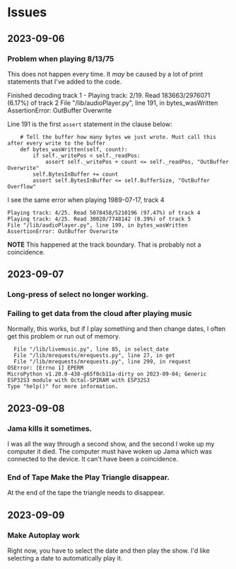 # Issues 

## 2023-09-06
### Problem when playing 8/13/75 
This does not happen every time. It _may_ be caused by a lot of print statements that I've added to the code.

Finished decoding track 1  - Playing track: 2/19. Read 183663/2976071 (6.17%) of track 2
File "/lib/audioPlayer.py", line 191, in bytes_wasWritten
AssertionError: OutBuffer Overwrite

Line 191 is the first `assert` statement in the clause below:
```
    # Tell the buffer how many bytes we just wrote. Must call this after every write to the buffer
    def bytes_wasWritten(self, count):
        if self._writePos < self._readPos:
            assert self._writePos + count <= self._readPos, "OutBuffer Overwrite"
        self.BytesInBuffer += count
        assert self.BytesInBuffer <= self.BufferSize, "OutBuffer Overflow"
```
I see the same error when playing 1989-07-17, track 4
```
Playing track: 4/25. Read 5078458/5210196 (97.47%) of track 4
Playing track: 4/25. Read 30020/7748142 (0.39%) of track 5
File "/lib/audioPlayer.py", line 199, in bytes_wasWritten
AssertionError: OutBuffer Overwrite
```
**NOTE** This happened at the track boundary. That is probably not a coincidence.

## 2023-09-07

### Long-press of select no longer working.

### Failing to get data from the cloud after playing music
Normally, this works, but if I play something and then change dates, I often get this problem or run out of memory.
```
  File "/lib/livemusic.py", line 85, in select_date
  File "/lib/mrequests/mrequests.py", line 27, in get
  File "/lib/mrequests/mrequests.py", line 299, in request
OSError: [Errno 1] EPERM
MicroPython v1.20.0-438-g65f0cb11a-dirty on 2023-09-04; Generic ESP32S3 module with Octal-SPIRAM with ESP32S3
Type "help()" for more information.
```

## 2023-09-08

### Jama kills it sometimes. 
I was all the way through a second show, and the second I woke up my computer it died. 
The computer must have woken up Jama which was connected to the device. It can't have been a coincidence.

### End of Tape Make the Play Triangle disappear.

At the end of the tape the triangle needs to disappear.

## 2023-09-09

### Make Autoplay work
Right now, you have to select the date and then play the show. I'd like selecting a date to automatically play it.